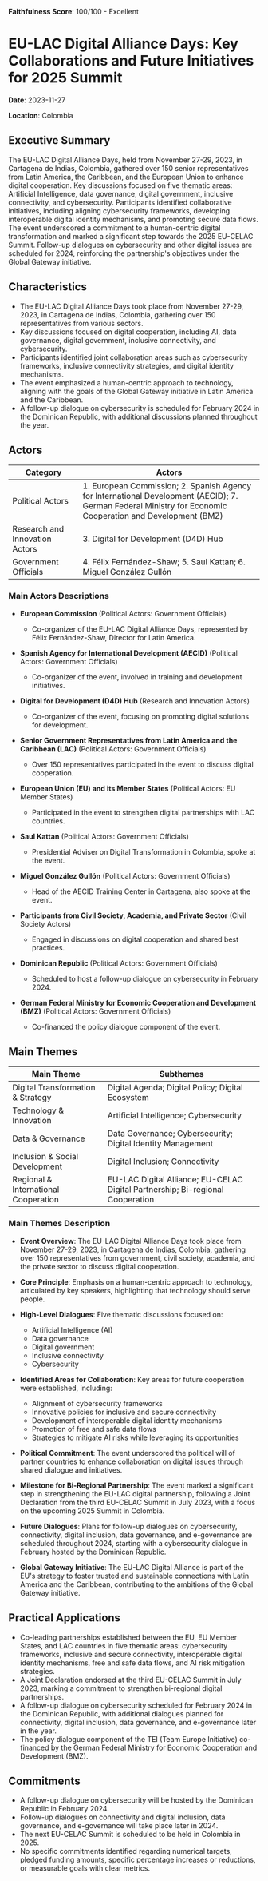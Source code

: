 **Faithfulness Score**: 100/100 - Excellent

# EU-LAC Digital Alliance Days: Key Collaborations and Future Initiatives for 2025 Summit

**Date**: 2023-11-27

**Location**: Colombia


## Executive Summary

The EU-LAC Digital Alliance Days, held from November 27-29, 2023, in Cartagena de Indias, Colombia, gathered over 150 senior representatives from Latin America, the Caribbean, and the European Union to enhance digital cooperation. Key discussions focused on five thematic areas: Artificial Intelligence, data governance, digital government, inclusive connectivity, and cybersecurity. Participants identified collaborative initiatives, including aligning cybersecurity frameworks, developing interoperable digital identity mechanisms, and promoting secure data flows. The event underscored a commitment to a human-centric digital transformation and marked a significant step towards the 2025 EU-CELAC Summit. Follow-up dialogues on cybersecurity and other digital issues are scheduled for 2024, reinforcing the partnership's objectives under the Global Gateway initiative.


## Characteristics

- The EU-LAC Digital Alliance Days took place from November 27-29, 2023, in Cartagena de Indias, Colombia, gathering over 150 representatives from various sectors.
- Key discussions focused on digital cooperation, including AI, data governance, digital government, inclusive connectivity, and cybersecurity.
- Participants identified joint collaboration areas such as cybersecurity frameworks, inclusive connectivity strategies, and digital identity mechanisms.
- The event emphasized a human-centric approach to technology, aligning with the goals of the Global Gateway initiative in Latin America and the Caribbean.
- A follow-up dialogue on cybersecurity is scheduled for February 2024 in the Dominican Republic, with additional discussions planned throughout the year.

## Actors

| Category | Actors |
| --- | --- |
| Political Actors | 1.  European Commission; 2.  Spanish Agency for International Development (AECID); 7.  German Federal Ministry for Economic Cooperation and Development (BMZ) |
| Research and Innovation Actors | 3.  Digital for Development (D4D) Hub |
| Government Officials | 4.  Félix Fernández-Shaw; 5.  Saul Kattan; 6.  Miguel González Gullón |

### Main Actors Descriptions 

- **European Commission** (Political Actors: Government Officials)
  - Co-organizer of the EU-LAC Digital Alliance Days, represented by Félix Fernández-Shaw, Director for Latin America.

- **Spanish Agency for International Development (AECID)** (Political Actors: Government Officials)
  - Co-organizer of the event, involved in training and development initiatives.

- **Digital for Development (D4D) Hub** (Research and Innovation Actors)
  - Co-organizer of the event, focusing on promoting digital solutions for development.

- **Senior Government Representatives from Latin America and the Caribbean (LAC)** (Political Actors: Government Officials)
  - Over 150 representatives participated in the event to discuss digital cooperation.

- **European Union (EU) and its Member States** (Political Actors: EU Member States)
  - Participated in the event to strengthen digital partnerships with LAC countries.

- **Saul Kattan** (Political Actors: Government Officials)
  - Presidential Adviser on Digital Transformation in Colombia, spoke at the event.

- **Miguel González Gullón** (Political Actors: Government Officials)
  - Head of the AECID Training Center in Cartagena, also spoke at the event.

- **Participants from Civil Society, Academia, and Private Sector** (Civil Society Actors)
  - Engaged in discussions on digital cooperation and shared best practices.

- **Dominican Republic** (Political Actors: Government Officials)
  - Scheduled to host a follow-up dialogue on cybersecurity in February 2024.

- **German Federal Ministry for Economic Cooperation and Development (BMZ)** (Political Actors: Government Officials)
  - Co-financed the policy dialogue component of the event.

## Main Themes

| Main Theme | Subthemes |
| --- | --- |
| Digital Transformation & Strategy | Digital Agenda; Digital Policy; Digital Ecosystem |
| Technology & Innovation | Artificial Intelligence; Cybersecurity |
| Data & Governance | Data Governance; Cybersecurity; Digital Identity Management |
| Inclusion & Social Development | Digital Inclusion; Connectivity |
| Regional & International Cooperation | EU-LAC Digital Alliance; EU-CELAC Digital Partnership; Bi-regional Cooperation |

### Main Themes Description

- **Event Overview**: The EU-LAC Digital Alliance Days took place from November 27-29, 2023, in Cartagena de Indias, Colombia, gathering over 150 representatives from government, civil society, academia, and the private sector to discuss digital cooperation.

- **Core Principle**: Emphasis on a human-centric approach to technology, articulated by key speakers, highlighting that technology should serve people.

- **High-Level Dialogues**: Five thematic discussions focused on:
  - Artificial Intelligence (AI)
  - Data governance
  - Digital government
  - Inclusive connectivity
  - Cybersecurity

- **Identified Areas for Collaboration**: Key areas for future cooperation were established, including:
  - Alignment of cybersecurity frameworks
  - Innovative policies for inclusive and secure connectivity
  - Development of interoperable digital identity mechanisms
  - Promotion of free and safe data flows
  - Strategies to mitigate AI risks while leveraging its opportunities

- **Political Commitment**: The event underscored the political will of partner countries to enhance collaboration on digital issues through shared dialogue and initiatives.

- **Milestone for Bi-Regional Partnership**: The event marked a significant step in strengthening the EU-LAC digital partnership, following a Joint Declaration from the third EU-CELAC Summit in July 2023, with a focus on the upcoming 2025 Summit in Colombia.

- **Future Dialogues**: Plans for follow-up dialogues on cybersecurity, connectivity, digital inclusion, data governance, and e-governance are scheduled throughout 2024, starting with a cybersecurity dialogue in February hosted by the Dominican Republic.

- **Global Gateway Initiative**: The EU-LAC Digital Alliance is part of the EU's strategy to foster trusted and sustainable connections with Latin America and the Caribbean, contributing to the ambitions of the Global Gateway initiative.

## Practical Applications

- Co-leading partnerships established between the EU, EU Member States, and LAC countries in five thematic areas: cybersecurity frameworks, inclusive and secure connectivity, interoperable digital identity mechanisms, free and safe data flows, and AI risk mitigation strategies.
- A Joint Declaration endorsed at the third EU-CELAC Summit in July 2023, marking a commitment to strengthen bi-regional digital partnerships.
- A follow-up dialogue on cybersecurity scheduled for February 2024 in the Dominican Republic, with additional dialogues planned for connectivity, digital inclusion, data governance, and e-governance later in the year.
- The policy dialogue component of the TEI (Team Europe Initiative) co-financed by the German Federal Ministry for Economic Cooperation and Development (BMZ).

## Commitments

- A follow-up dialogue on cybersecurity will be hosted by the Dominican Republic in February 2024.
- Follow-up dialogues on connectivity and digital inclusion, data governance, and e-governance will take place later in 2024.
- The next EU-CELAC Summit is scheduled to be held in Colombia in 2025.
- No specific commitments identified regarding numerical targets, pledged funding amounts, specific percentage increases or reductions, or measurable goals with clear metrics.